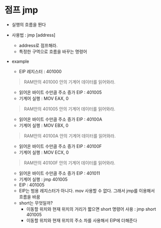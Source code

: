# 점프 jmp
- 실행의 흐름을 뛴다
- 사용법 : jmp [address]
    - address로 점프해라.
    - 특정한 구역으로 흐름을 바꾸는 명령어
- example
    - EIP 레지스터 : 401000
    > RAM안의 401000 안의 기계어 데이터를 읽어와라.
    - 읽어온 바이트 수만큼 주소 증가 EIP : 401005
    - 기계어 실행 : MOV EAX, 0
    > RAM안의 401005 안의 기계어 데이터를 읽어와라.
    - 읽어온 바이트 수만큼 주소 증가 EIP : 40100A
    - 기계어 실행 : MOV EBX, 0
    > RAM안의 40100A 안의 기계어 데이터를 읽어와라.
    - 읽어온 바이트 수만큼 주소 증가 EIP : 40100F
    - 기계어 실행 : MOV ECX, 0

    > RAM안의 40100F 안의 기계어 데이터를 읽어와라.
    - 읽어온 바이트 수만큼 주소 증가 EIP : 401011
    - 기계어 실행 : jmp 401005
    - EIP : 401005
    * EIP는 범용 레지스터가 아니다. mov 사용할 수 없다. 그래서 jmp를 이용해서 흐름을 바꿈

    - short는 무엇일까?
        - 이동할 위치와 현재 위치의 거리가 짧으면 short 명령어 사용 : jmp short 401005
        - 이동할 위치와 현재 위치의 주소 차를 사용해서 EIP에 더해준다


    